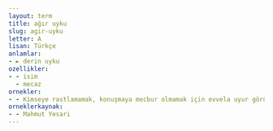 ```yaml
---
layout: term
title: ağır uyku
slug: agir-uyku
letter: A
lisan: Türkçe
anlamlar:
- ► derin uyku
ozellikler:
- - isim
  - mecaz
ornekler:
- - Kimseye rastlamamak, konuşmaya mecbur olmamak için evvela uyur görünüyor ve herkesin ağır uykuya dalmasını bekliyordu.
orneklerkaynak:
- - Mahmut Yesari
---
```

